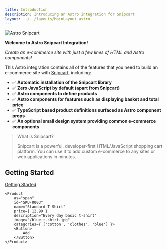 ```yaml
---
title: Introduction
description: Introducing an Astro integration for Snipcart
layout: ../../layouts/MainLayout.astro
---
```


![Astro Snipcart](/astro-snipcart-logo.png "Astro Snipcart")

**Welcome to Astro Snipcart Integration!**

*Create an e-commerce site with just a few lines of HTML and Astro components!*

This Astro integration contains all of the features that you need to build an e-commerce site with [Snipcart](https://snipcart.com/), including:

- ✅ **Automatic installation of the Snipcart library**
- ✅ **Zero JavaScript by default (apart from Snipcart)**
- ✅ **Astro components to define products**
- ✅ **Astro components for features such as displaying basket and total price**
- ✅ **TypeScript based product definitions surfaced as Astro component props**
- ✅ **An optional small design system providing common e-commerce components**

> What is Snipcart?
>
> Snipcart is a powerful, developer-first HTML/JavaScript shopping cart platform. You can use it to add custom e-commerce to any sites or web applications in minutes.

## Getting Started

[Getting Started](./getting-started)

```astro
<Product
    as="span"
    id="SKU-0003"
    name="Standard T-Shirt"
    price={ 12.99 }
    description="Every day basic t-shirt"
    image="/blue-t-shirt.jpg"
    categories={ ['cotton', 'clothes', 'blue'] }>
    <Button>
        Add
    </Button>
</Product>
```